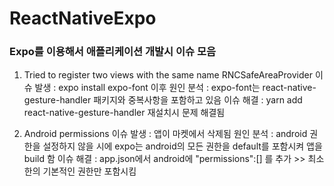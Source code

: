 # ReactNativeExpo

### Expo를 이용해서 애플리케이션 개발시 이슈 모음

1. Tried to register two views with the same name RNCSafeAreaProvider
  이슈 발생 : expo install expo-font 이후
  원인 분석 : expo-font는 react-native-gesture-handler 패키지와 중복사항을 포함하고 있음
  이슈 해결 : yarn add react-native-gesture-handler 재설치시 문제 해결됨
  
2. Android permissions
  이슈 발생 : 앱이 마켓에서 삭제됨
  원인 분석 : android 권한을 설정하지 않을 시에 expo는 android의 모든 권한을 default를 포함시켜 앱을 build 함
  이슈 해결 : app.json에서 android에 "permissions":[] 를 추가 >> 최소한의 기본적인 권한만 포함시킴
  
